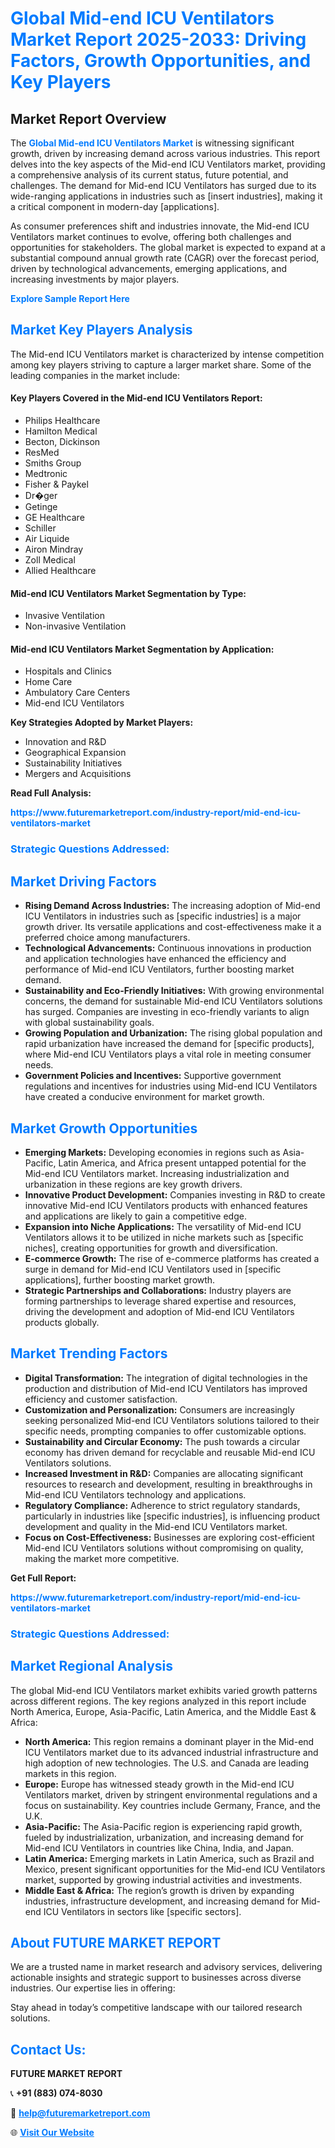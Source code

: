 <h1 style="color: #007BFF;">Global Mid-end ICU Ventilators Market Report 2025-2033: Driving Factors, Growth Opportunities, and Key Players</h1>

<section id="overview">
<h2>Market Report Overview</h2>
<p>The <a href="https://www.futuremarketreport.com/industry-report/mid-end-icu-ventilators-market" style="color: #007BFF; text-decoration: none;"><strong>Global Mid-end ICU Ventilators Market</strong></a> is witnessing significant growth, driven by increasing demand across various industries. This report delves into the key aspects of the Mid-end ICU Ventilators market, providing a comprehensive analysis of its current status, future potential, and challenges. The demand for Mid-end ICU Ventilators has surged due to its wide-ranging applications in industries such as [insert industries], making it a critical component in modern-day [applications].</p>
<p>As consumer preferences shift and industries innovate, the Mid-end ICU Ventilators market continues to evolve, offering both challenges and opportunities for stakeholders. The global market is expected to expand at a substantial compound annual growth rate (CAGR) over the forecast period, driven by technological advancements, emerging applications, and increasing investments by major players.</p>
</section>

<section id="overview">
<p><a href="https://www.futuremarketreport.com/request-sample/reportId=122550" style="color: #007BFF; text-decoration: none;"><strong>Explore Sample Report Here</strong></a></p>
</section>

<section id="key-players">
<h2 style="color: #007BFF;">Market Key Players Analysis</h2>
<p>The Mid-end ICU Ventilators market is characterized by intense competition among key players striving to capture a larger market share. Some of the leading companies in the market include:</p>
<h4>Key Players Covered in the Mid-end ICU Ventilators Report:</h4>
<ul><li>Philips Healthcare</li><li>Hamilton Medical</li><li>Becton, Dickinson</li><li>ResMed</li><li>Smiths Group</li><li>Medtronic</li><li>Fisher &amp; Paykel</li><li>Dr�ger</li><li>Getinge</li><li>GE Healthcare</li><li>Schiller</li><li>Air Liquide</li><li>Airon Mindray</li><li>Zoll Medical</li><li>Allied Healthcare</li></ul>
<h4>Mid-end ICU Ventilators Market Segmentation by Type:</h4>
<ul><li>Invasive Ventilation</li><li>Non-invasive Ventilation</li></ul>

<h4>Mid-end ICU Ventilators Market Segmentation by Application:</h4>
<ul><li>Hospitals and Clinics</li><li>Home Care</li><li>Ambulatory Care Centers</li><li>Mid-end ICU Ventilators</li></ul>
<p><strong>Key Strategies Adopted by Market Players:</strong></p>
<ul>
<li>Innovation and R&D</li>
<li>Geographical Expansion</li>
<li>Sustainability Initiatives</li>
<li>Mergers and Acquisitions</li>
</ul>
</section>

<section>
<p><strong>Read Full Analysis: </strong></p><a href="https://www.futuremarketreport.com/industry-report/mid-end-icu-ventilators-market" style="color: #007BFF; text-decoration: none;"><strong>https://www.futuremarketreport.com/industry-report/mid-end-icu-ventilators-market</strong></a>
<h3 style="color: #007BFF;">Strategic Questions Addressed:</h3>
</section>

<section id="driving-factors">
<h2 style="color: #007BFF;">Market Driving Factors</h2>
<ul>
<li><strong>Rising Demand Across Industries:</strong> The increasing adoption of Mid-end ICU Ventilators in industries such as [specific industries] is a major growth driver. Its versatile applications and cost-effectiveness make it a preferred choice among manufacturers.</li>
<li><strong>Technological Advancements:</strong> Continuous innovations in production and application technologies have enhanced the efficiency and performance of Mid-end ICU Ventilators, further boosting market demand.</li>
<li><strong>Sustainability and Eco-Friendly Initiatives:</strong> With growing environmental concerns, the demand for sustainable Mid-end ICU Ventilators solutions has surged. Companies are investing in eco-friendly variants to align with global sustainability goals.</li>
<li><strong>Growing Population and Urbanization:</strong> The rising global population and rapid urbanization have increased the demand for [specific products], where Mid-end ICU Ventilators plays a vital role in meeting consumer needs.</li>
<li><strong>Government Policies and Incentives:</strong> Supportive government regulations and incentives for industries using Mid-end ICU Ventilators have created a conducive environment for market growth.</li>
</ul>
</section>

<section id="growth-opportunities">
<h2 style="color: #007BFF;">Market Growth Opportunities</h2>
<ul>
<li><strong>Emerging Markets:</strong> Developing economies in regions such as Asia-Pacific, Latin America, and Africa present untapped potential for the Mid-end ICU Ventilators market. Increasing industrialization and urbanization in these regions are key growth drivers.</li>
<li><strong>Innovative Product Development:</strong> Companies investing in R&D to create innovative Mid-end ICU Ventilators products with enhanced features and applications are likely to gain a competitive edge.</li>
<li><strong>Expansion into Niche Applications:</strong> The versatility of Mid-end ICU Ventilators allows it to be utilized in niche markets such as [specific niches], creating opportunities for growth and diversification.</li>
<li><strong>E-commerce Growth:</strong> The rise of e-commerce platforms has created a surge in demand for Mid-end ICU Ventilators used in [specific applications], further boosting market growth.</li>
<li><strong>Strategic Partnerships and Collaborations:</strong> Industry players are forming partnerships to leverage shared expertise and resources, driving the development and adoption of Mid-end ICU Ventilators products globally.</li>
</ul>
</section>

<section id="trending-factors">
<h2 style="color: #007BFF;">Market Trending Factors</h2>
<ul>
<li><strong>Digital Transformation:</strong> The integration of digital technologies in the production and distribution of Mid-end ICU Ventilators has improved efficiency and customer satisfaction.</li>
<li><strong>Customization and Personalization:</strong> Consumers are increasingly seeking personalized Mid-end ICU Ventilators solutions tailored to their specific needs, prompting companies to offer customizable options.</li>
<li><strong>Sustainability and Circular Economy:</strong> The push towards a circular economy has driven demand for recyclable and reusable Mid-end ICU Ventilators solutions.</li>
<li><strong>Increased Investment in R&D:</strong> Companies are allocating significant resources to research and development, resulting in breakthroughs in Mid-end ICU Ventilators technology and applications.</li>
<li><strong>Regulatory Compliance:</strong> Adherence to strict regulatory standards, particularly in industries like [specific industries], is influencing product development and quality in the Mid-end ICU Ventilators market.</li>
<li><strong>Focus on Cost-Effectiveness:</strong> Businesses are exploring cost-efficient Mid-end ICU Ventilators solutions without compromising on quality, making the market more competitive.</li>
</ul>
</section>

<section>
<p><strong>Get Full Report: </strong></p><a href="https://www.futuremarketreport.com/industry-report/mid-end-icu-ventilators-market" style="color: #007BFF; text-decoration: none;"><strong>https://www.futuremarketreport.com/industry-report/mid-end-icu-ventilators-market</strong></a>
<h3 style="color: #007BFF;">Strategic Questions Addressed:</h3>
</section>


<section id="regional-analysis">
<h2 style="color: #007BFF;">Market Regional Analysis</h2>
<p>The global Mid-end ICU Ventilators market exhibits varied growth patterns across different regions. The key regions analyzed in this report include North America, Europe, Asia-Pacific, Latin America, and the Middle East & Africa:</p>
<ul>
<li><strong>North America:</strong> This region remains a dominant player in the Mid-end ICU Ventilators market due to its advanced industrial infrastructure and high adoption of new technologies. The U.S. and Canada are leading markets in this region.</li>
<li><strong>Europe:</strong> Europe has witnessed steady growth in the Mid-end ICU Ventilators market, driven by stringent environmental regulations and a focus on sustainability. Key countries include Germany, France, and the U.K.</li>
<li><strong>Asia-Pacific:</strong> The Asia-Pacific region is experiencing rapid growth, fueled by industrialization, urbanization, and increasing demand for Mid-end ICU Ventilators in countries like China, India, and Japan.</li>
<li><strong>Latin America:</strong> Emerging markets in Latin America, such as Brazil and Mexico, present significant opportunities for the Mid-end ICU Ventilators market, supported by growing industrial activities and investments.</li>
<li><strong>Middle East & Africa:</strong> The region’s growth is driven by expanding industries, infrastructure development, and increasing demand for Mid-end ICU Ventilators in sectors like [specific sectors].</li>
</ul>
</section>

<footer>
<h2 style="color: #007BFF;">About FUTURE MARKET REPORT</h2>
<p>We are a trusted name in market research and advisory services, delivering actionable insights and strategic support to businesses across diverse industries. Our expertise lies in offering:</p>

<p>Stay ahead in today’s competitive landscape with our tailored research solutions.</p>

<h2 style="color: #007BFF;">Contact Us:</h2>
<p><strong>FUTURE MARKET REPORT</strong></p>
<p>📞 <strong>+91 (883) 074-8030</strong></p>
<p>📧 <strong><a href="mailto:help@futuremarketreport.com" style="color: #007BFF;">help@futuremarketreport.com</a></strong></p>
<p>🌐 <strong><a href="https://www.futuremarketreport.com/" style="color: #007BFF;">Visit Our Website</a></strong></p>
</footer>